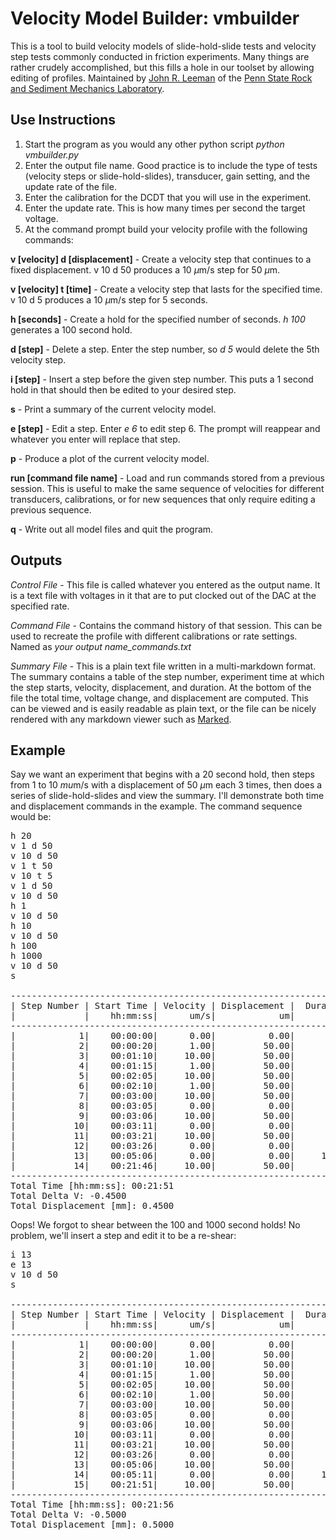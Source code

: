 Velocity Model Builder: vmbuilder
=========

This is a tool to build velocity models of slide-hold-slide tests and velocity
step tests commonly conducted in friction experiments.  Many things are rather crudely accomplished, but this fills a hole in our toolset by allowing editing of profiles.  Maintained by [John R. Leeman](http://www.johnrleeman.com/) of the [Penn State Rock and Sediment Mechanics Laboratory](http://rockmechanics.psu.edu/).  

## Use Instructions

1. Start the program as you would any other python script *python vmbuilder.py*
2. Enter the output file name.  Good practice is to include the type of tests (velocity steps or slide-hold-slides), transducer, gain setting, and the update rate of the file.
3. Enter the calibration for the DCDT that you will use in the experiment.
4. Enter the update rate.  This is how many times per second the target voltage.
5. At the command prompt build your velocity profile with the following commands:

**v [velocity] d [displacement]** -  Create a velocity step that continues to a fixed displacement.  v 10 d 50 produces a 10 $\mu$m/s step for 50 $\mu$m.

**v [velocity] t [time]** - Create a velocity step that lasts for the specified time.  v 10 d 5 produces a 10 $\mu$m/s step for 5 seconds.

**h [seconds]** - Create a hold for the specified number of seconds.  *h 100* generates a 100 second hold.

**d [step]** - Delete a step.  Enter the step number, so *d 5* would delete the 5th velocity step.

**i [step]** - Insert a step before the given step number. This puts a 1 second hold in that should then be edited to your desired step.  

**s** - Print a summary of the current velocity model.

**e [step]** - Edit a step.  Enter *e 6* to edit step 6.  The prompt will reappear and whatever you enter will replace that step.

**p** - Produce a plot of the current velocity model.

**run [command file name]** - Load and run commands stored from a previous session.  This is useful to make the same sequence of velocities for different transducers, calibrations, or for new sequences that only require editing a previous sequence.  

**q** - Write out all model files and quit the program.

## Outputs

*Control File* - This file is called whatever you entered as the output name.  It is a text file with voltages in it that are to put clocked out of the DAC at the specified rate.

*Command File* - Contains the command history of that session.  This can be used to recreate the profile with different calibrations or rate settings.  Named as *your output name_commands.txt*

*Summary File* - This is a plain text file written in a multi-markdown format.  The summary contains a table of the step number, experiment time at which the step starts, velocity, displacement, and duration.  At the bottom of the file the total time, voltage change, and displacement are computed.  This can be viewed and is easily readable as plain text, or the file can be nicely rendered with any markdown viewer such as [Marked](http://marked2app.com/).


## Example

Say we want an experiment that begins with a 20 second hold, then steps from 1 to 10 $mu$m/s with a displacement of 50 $\mu$m each 3 times, then does a series of slide-hold-slides and view the summary.  I'll demonstrate both time and displacement commands in the example. The command sequence would be:

<pre>
h 20
v 1 d 50
v 10 d 50
v 1 t 50
v 10 t 5
v 1 d 50
v 10 d 50
h 1
v 10 d 50
h 10
v 10 d 50
h 100
h 1000
v 10 d 50
s

-------------------------------------------------------------------
| Step Number | Start Time | Velocity | Displacement |  Duration  |
|             |    hh:mm:ss|      um/s|            um|           s|
------------------------------------------------------------------|
|            1|    00:00:00|      0.00|          0.00|       20.00|
|            2|    00:00:20|      1.00|         50.00|       50.00|
|            3|    00:01:10|     10.00|         50.00|        5.00|
|            4|    00:01:15|      1.00|         50.00|       50.00|
|            5|    00:02:05|     10.00|         50.00|        5.00|
|            6|    00:02:10|      1.00|         50.00|       50.00|
|            7|    00:03:00|     10.00|         50.00|        5.00|
|            8|    00:03:05|      0.00|          0.00|        1.00|
|            9|    00:03:06|     10.00|         50.00|        5.00|
|           10|    00:03:11|      0.00|          0.00|       10.00|
|           11|    00:03:21|     10.00|         50.00|        5.00|
|           12|    00:03:26|      0.00|          0.00|      100.00|
|           13|    00:05:06|      0.00|          0.00|     1000.00|
|           14|    00:21:46|     10.00|         50.00|        5.00|
-------------------------------------------------------------------
Total Time [hh:mm:ss]: 00:21:51
Total Delta V: -0.4500
Total Displacement [mm]: 0.4500
</pre>

Oops! We forgot to shear between the 100 and 1000 second holds! No problem, we'll insert a step and edit it to be a re-shear: 

<pre>
i 13
e 13
v 10 d 50
s

-------------------------------------------------------------------
| Step Number | Start Time | Velocity | Displacement |  Duration  |
|             |    hh:mm:ss|      um/s|            um|           s|
------------------------------------------------------------------|
|            1|    00:00:00|      0.00|          0.00|       20.00|
|            2|    00:00:20|      1.00|         50.00|       50.00|
|            3|    00:01:10|     10.00|         50.00|        5.00|
|            4|    00:01:15|      1.00|         50.00|       50.00|
|            5|    00:02:05|     10.00|         50.00|        5.00|
|            6|    00:02:10|      1.00|         50.00|       50.00|
|            7|    00:03:00|     10.00|         50.00|        5.00|
|            8|    00:03:05|      0.00|          0.00|        1.00|
|            9|    00:03:06|     10.00|         50.00|        5.00|
|           10|    00:03:11|      0.00|          0.00|       10.00|
|           11|    00:03:21|     10.00|         50.00|        5.00|
|           12|    00:03:26|      0.00|          0.00|      100.00|
|           13|    00:05:06|     10.00|         50.00|        5.00|
|           14|    00:05:11|      0.00|          0.00|     1000.00|
|           15|    00:21:51|     10.00|         50.00|        5.00|
-------------------------------------------------------------------
Total Time [hh:mm:ss]: 00:21:56
Total Delta V: -0.5000
Total Displacement [mm]: 0.5000
</pre>
